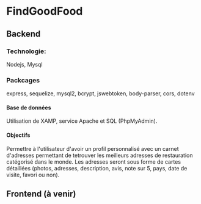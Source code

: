 # FindGoodFood
## Backend
### Technologie:
Nodejs, Mysql
### Packcages
express, sequelize, mysql2, bcrypt, jswebtoken, body-parser, cors, dotenv
#### Base de données
Utilisation de XAMP, service Apache et SQL (PhpMyAdmin).

#### Objectifs
Permettre à l'utilisateur d'avoir un profil personnalisé avec un carnet d'adresses permettant de tetrouver les meilleurs adresses de restauration catégorisé dans le monde.
Les adresses seront sous forme de cartes détaillées (photos, adresses, description, avis, note sur 5, pays, date de visite, favori ou non).

## Frontend (à venir)
